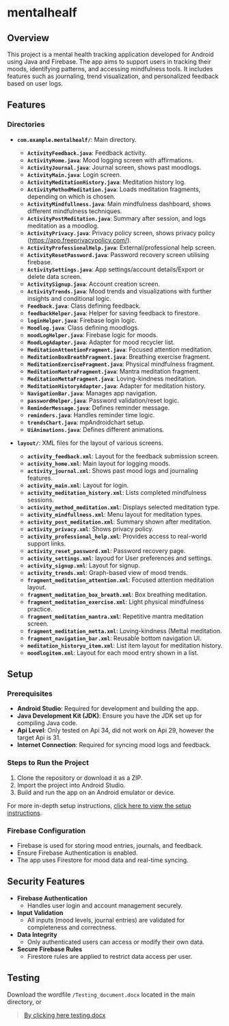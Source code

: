 # mentalhealf
## Overview
This project is a mental health tracking application developed for Android using Java and Firebase. The app aims to support users in tracking their moods, identifying patterns, and accessing mindfulness tools. It includes features such as journaling, trend visualization, and personalized feedback based on user logs.

## Features


### Directories 
- **`com.example.mentalhealf/`**: Main directory.
    - **`ActivityFeedback.java`**: Feedback activity.
    - **`ActivityHome.java`**: Mood logging screen with affirmations.
    - **`ActivityJournal.java`**: Journal screen, shows past moodlogs.
    - **`ActivityMain.java`**: Login screen.
    - **`ActivityMeditationHistory.java`**: Meditation history log.
    - **`ActivityMethodMeditation.java`**: Loads meditation fragments, depending on which is chosen.
    - **`ActivityMindfullness.java`**: Main mindfulness dashboard, shows different mindfulness techniques.
    - **`ActivityPostMeditation.java`**: Summary after session, and logs meditation as a moodlog.
    - **`ActivityPrivacy.java`**: Privacy policy screen, shows privacy policy (https://app.freeprivacypolicy.com/).
    - **`ActivityProfessionalHelp.java`**: External/professional help screen.
    - **`ActivityResetPassword.java`**: Password recovery screen utilising firebase.
    - **`ActivitySettings.java`**: App settings/account details/Export or delete data screen.
    - **`ActivitySignup.java`**: Account creation screen.
    - **`ActivityTrends.java`**: Mood trends and visualizations with further insights and conditional logic.
    - **`Feedback.java`**: Class defining feedback.
    - **`feedbackHelper.java`**: Helper for saving feedback to firestore.
    - **`loginHelper.java`**: Firebase login logic.
    - **`Moodlog.java`**: Class defining moodlogs.
    - **`moodLogHelper.java`**: Firebase logic for moods.
    - **`MoodLogAdapter.java`**: Adapter for mood recycler list.
    - **`MeditationAttentionFragment.java`**: Focused attention meditation.
    - **`MeditationBoxBreathFragment.java`**: Breathing exercise fragment.
    - **`MeditationExerciseFragment.java`**: Physical mindfulness fragment.
    - **`MeditationMantraFragment.java`**: Mantra meditation fragment.
    - **`MeditationMettaFragment.java`**: Loving-kindness meditation.
    - **`MeditationHistoryAdapter.java`**: Adapter for meditation history.
    - **`NavigationBar.java`**: Manages app navigation. 
    - **`passwordHelper.java`**: Password validation/reset logic.
    - **`ReminderMessage.java`**: Defines reminder message.
    - **`reminders.java`**: Handles reminder time logic.
    - **`trendsChart.java`**: mpAndroidchart setup.
    - **`UiAnimations.java`**: Defines different animations.
    
- **`layout/`**: XML files for the layout of various screens.
    - **`activity_feedback.xml`**: Layout for the feedback submission screen.
    - **`activity_home.xml`**: Main layout for logging moods.
    - **`activity_journal.xml`**: Shows past mood logs and journaling features.
    - **`activity_main.xml`**: Layout for login.
    - **`activity_meditation_history.xml`**: Lists completed mindfulness sessions.
    - **`activity_method_meditation.xml`**: Displays selected meditation type.
    - **`activity_mindfullness.xml`**: Menu layout for meditation types.
    - **`activity_post_meditation.xml`**: Summary shown after meditation.
    - **`activity_privacy.xml`**: Shows privacy policy.
    - **`activity_professional_help.xml`**: Provides access to real-world support links.
    - **`activity_reset_password.xml`**: Password recovery page.
    - **`activity_settings.xml`**: layoud for User preferences and settings.
    - **`activity_signup.xml`**: Layout for signup.
    - **`activity_trends.xml`**: Graph-based view of mood trends.
    - **`fragment_meditation_attention.xml`**: Focused attention meditation layout.
    - **`fragment_meditation_box_breath.xml`**: Box breathing meditation.
    - **`fragment_meditation_exercise.xml`**: Light physical mindfulness practice.
    - **`fragment_meditation_mantra.xml`**: Repetitive mantra meditation screen.
    - **`fragment_meditation_metta.xml`**: Loving-kindness (Metta) meditation.
    - **`fragment_navigation_bar.xml`**: Reusable bottom navigation UI.
    - **`meditation_historyu_item.xml`**: List item layout for meditation history.
    - **`moodlogitem.xml`**: Layout for each mood entry shown in a list. 

## Setup

### Prerequisites
- **Android Studio**: Required for development and building the app.
- **Java Development Kit (JDK)**: Ensure you have the JDK set up for compiling Java code.
- **Api Level**: Only tested on Api 34, did not work on Api 29, however the target Api is 31.
- **Internet Connection**: Required for syncing mood logs and feedback.

### Steps to Run the Project
1. Clone the repository or download it as a ZIP.
2. Import the project into Android Studio.
3. Build and run the app on an Android emulator or device.

For more in-depth setup instructions, [click here to view the setup instructions](Setup_instructions.docx).

### Firebase Configuration
- Firebase is used for storing mood entries, journals, and feedback.
- Ensure Firebase Authentication is enabled.
- The app uses Firestore for mood data and real-time syncing.

## Security Features
- **Firebase Authentication**
  - Handles user login and account management securely.
- **Input Validation**
  - All inputs (mood levels, journal entries) are validated for completeness and correctness.
- **Data Integrity**
  - Only authenticated users can access or modify their own data.
- **Secure Firebase Rules**
  - Firestore rules are applied to restrict data access per user.
 

## Testing
Download the wordfile `/Testing_document.docx` located in the main directory, or
> [By clicking here testing.docx](Testing_document.docx)





